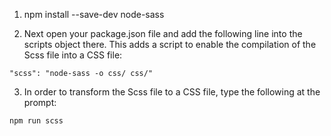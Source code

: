 1. npm install --save-dev node-sass

2. Next open your package.json file and add the following line into the scripts object there. This adds a script to enable the compilation of the Scss file into a CSS file:
```
"scss": "node-sass -o css/ css/"
```

3. In order to transform the Scss file to a CSS file, type the following at the prompt:
```
npm run scss
```
